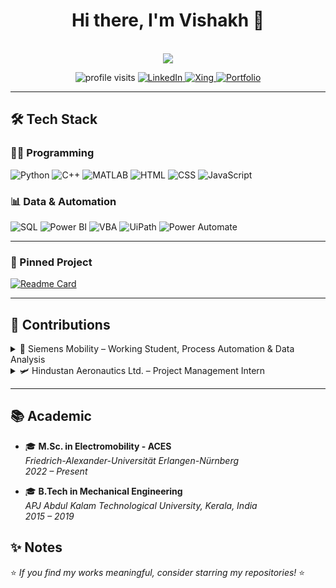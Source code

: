 <div align="center">
  <h1>Hi there, I'm Vishakh 👋</h1>
  <br>
  <img src="https://readme-typing-svg.demolab.com?font=Fira+Code&pause=1000&color=00C7B7&width=435&lines=Masters+Student;Process+Automation+Engineer;Data+Science+Enthusiast" />
</div>

<p align="center">
  <img src="https://komarev.com/ghpvc/?username=cvishakh&label=Profile+Views&color=00C7B7&style=flat" alt="profile visits" />
  
  <a href="https://linkedin.com/in/cvishakh">
    <img src="https://img.shields.io/badge/LinkedIn-0077B5?style=flat&logo=linkedin&logoColor=white" alt="LinkedIn" />
  </a>
  
  <a href="https://www.xing.com/profile/Vishakh_Cheruparambath">
    <img src="https://img.shields.io/badge/Xing-006567?style=flat&logo=xing&logoColor=white" alt="Xing" />
  </a>
  
  <a href="https://cvishakh.github.io/">
    <img src="https://img.shields.io/badge/Portfolio-00C7B7?style=flat&logo=github&logoColor=white" alt="Portfolio" />
  </a>
</p>

---

## 🛠️ Tech Stack

### 👨‍💻 Programming
![Python](https://img.shields.io/badge/-Python-3776AB?logo=python&logoColor=white)
![C++](https://img.shields.io/badge/-C++-00599C?logo=c%2b%2b&logoColor=white)
![MATLAB](https://img.shields.io/badge/-MATLAB-0076A8?logo=mathworks&logoColor=white)
![HTML](https://img.shields.io/badge/-HTML5-E34F26?logo=html5&logoColor=white)
![CSS](https://img.shields.io/badge/-CSS3-1572B6?logo=css3)
![JavaScript](https://img.shields.io/badge/-JavaScript-F7DF1E?logo=javascript&logoColor=black)


### 📊 Data & Automation
![SQL](https://img.shields.io/badge/-SQL-4479A1?logo=mysql&logoColor=white)
![Power BI](https://img.shields.io/badge/-Power%20BI-F2C811?logo=powerbi&logoColor=black)
![VBA](https://img.shields.io/badge/-VBA-1E4C3B?logo=excel&logoColor=white)
![UiPath](https://img.shields.io/badge/-UiPath-FF6600?logo=uipath&logoColor=white)
![Power Automate](https://img.shields.io/badge/-Power%20Automate-0066FF?logo=microsoftpowerautomate&logoColor=white)

---

### 🔧 Pinned Project

[![Readme Card](https://github-readme-stats.vercel.app/api/pin/?username=cvishakh&repo=gesture_classification_zed2i&theme=dark)](https://github.com/cvishakh/gesture_classification_zed2i)

---

## 💼 Contributions

<details>
<summary>💼 Siemens Mobility – Working Student, Process Automation & Data Analysis</summary>
</details>

<details>
<summary>🛩️ Hindustan Aeronautics Ltd. – Project Management Intern</summary>
</details>

---
## 📚 Academic

- 🎓 **M.Sc. in Electromobility - ACES**  
  *Friedrich-Alexander-Universität Erlangen-Nürnberg*  
  *2022 – Present*

- 🎓 **B.Tech in Mechanical Engineering**  
  *APJ Abdul Kalam Technological University, Kerala, India*  
  *2015 – 2019*

## ✨ Notes

⭐ *If you find my works meaningful, consider starring my repositories!* ⭐

